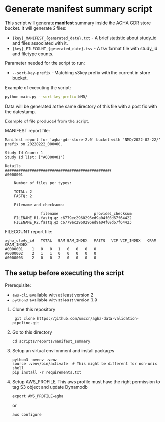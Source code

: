 # Generate manifest summary script

This script will generate **manifest** summary inside the AGHA GDR store bucket. It will generate 2 files:
- `{key}_MANIFEST_{generated_date}.txt` - A brief statistic about study_id and files associated with it.
- `{key}_FILECOUNT_{generated_date}.tsv` - A tsv format file with study_id and filetype counts.

Parameter needed for the script to run:
- `--sort-key-prefix` - Matching s3key prefix with the current in store bucket.

Example of executing the script:

```bash
python main.py --sort-key-prefix NMD/
```

Data will be generated at the same directory of this file with a post fix with the datestamp.

Example of file produced from the script.

MANIFEST report file:
```
Manifest report for 'agha-gdr-store-2.0' bucket with 'NMD/2022-02-22/' prefix on 20220222_000000.

Study Id Count: 1
Study Id list: ["A0000001"]

Details
################################################
A0000001

    Number of files per types:

    TOTAL: 2
    FASTQ: 2

    Filename and checksums:

                filename                provided_checksum
    FILENAME_R1.fastq.gz c6779ec2960296ed9a04f08d67f64422
    FILENAME_R2.fastq.gz c6779ec2960296ed9a04f08d67f64423
```

FILECOUNT report file:
```
agha_study_id	TOTAL	BAM	BAM_INDEX	FASTQ	VCF	VCF_INDEX	CRAM	CRAM_INDEX
A0000001	1	0	0	1	0	0	0	0
A0000002	2	1	1	0	0	0	0	0
A0000003	2	0	0	2	0	0	0	0
```

## The setup before executing the script

Prerequisite:
- `aws-cli` available with at least version 2
- `python3` available with at least version 3.8

1. Clone this repository

   ```
    git clone https://github.com/umccr/agha-data-validation-pipeline.git
   ```

2. Go to this directory

    ```
    cd scripts/reports/manifest_summary
    ```
3. Setup an virtual environment and install packages
   ```
   python3 -mvenv .venv
   source .venv/bin/activate  # This might be different for non-unix shell
   pip install -r requirements.txt
   ```
4. Setup AWS_PROFILE. This aws profile must have the right permission to tag S3 object and update Dynamodb
   ```
   export AWS_PROFILE=agha
   ```

   or

   ```
   aws configure
   ```

